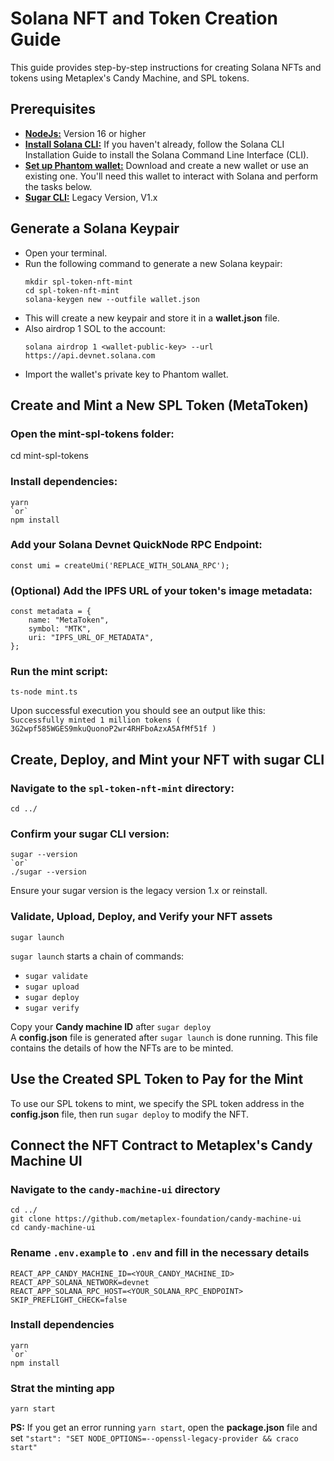 # Solana NFT and Token Creation Guide

This guide provides step-by-step instructions for creating Solana NFTs and tokens using Metaplex's Candy Machine, and SPL tokens.

## Prerequisites
- **[NodeJs:](https://nodejs.org/)** Version 16 or higher
- **[Install Solana CLI:](https://docs.solana.com/cli/install-solana-cli)** If you haven't already, follow the Solana CLI Installation Guide to install the Solana Command Line Interface (CLI).
- **[Set up Phantom wallet:](https://phantom.app/)** Download and create a new wallet or use an existing one. You'll need this wallet to interact with Solana and perform the tasks below.
- **[Sugar CLI:](https://github.com/metaplex-foundation/sugar/releases/tag/v1.2.2)** Legacy Version, V1.x

## Generate a Solana Keypair
- Open your terminal.
- Run the following command to generate a new Solana keypair:
   ```
   mkdir spl-token-nft-mint
   cd spl-token-nft-mint
   solana-keygen new --outfile wallet.json
   ```
- This will create a new keypair and store it in a **wallet.json** file.
- Also airdrop 1 SOL to the account:
    ```
    solana airdrop 1 <wallet-public-key> --url https://api.devnet.solana.com
    ```
- Import the wallet's private key to Phantom wallet.

## Create and Mint a New SPL Token (MetaToken)
### Open the mint-spl-tokens folder:
   
   cd mint-spl-tokens
   
### Install dependencies: 
    
    yarn
    `or`
    npm install
    
### Add your Solana Devnet QuickNode RPC Endpoint:
    
    const umi = createUmi('REPLACE_WITH_SOLANA_RPC');
    
### (Optional) Add the IPFS URL of your token's image metadata:
    
    const metadata = {
        name: "MetaToken",
        symbol: "MTK",
        uri: "IPFS_URL_OF_METADATA",
    };

### Run the mint script:
    
    ts-node mint.ts

Upon successful execution you should see an output like this: \
`Successfully minted 1 million tokens ( 3G2wpf585WGES9mkuQuonoP2wr4RHFboAzxA5AfMf51f )`
    
## Create, Deploy, and Mint your NFT with sugar CLI
### Navigate to the `spl-token-nft-mint` directory:

    cd ../

### Confirm your sugar CLI version:

   ```
   sugar --version
   `or`
   ./sugar --version
   ```
Ensure your sugar version is the legacy version 1.x or reinstall.

### Validate, Upload, Deploy, and Verify your NFT assets
    
    sugar launch

`sugar launch` starts a chain of commands:
- `sugar validate`
- `sugar upload`
- `sugar deploy`
- `sugar verify`

Copy your **Candy machine ID** after `sugar deploy`\
A **config.json** file is generated after `sugar launch` is done running. This file contains the details of how the NFTs are to be minted.

## Use the Created SPL Token to Pay for the Mint
To use our SPL tokens to mint, we specify the SPL token address in the **config.json** file, then run `sugar deploy` to modify the NFT.

## Connect the NFT Contract to Metaplex's Candy Machine UI
### Navigate to the `candy-machine-ui` directory
    
    cd ../
    git clone https://github.com/metaplex-foundation/candy-machine-ui
    cd candy-machine-ui


### Rename `.env.example` to `.env` and fill in the necessary details

    REACT_APP_CANDY_MACHINE_ID=<YOUR_CANDY_MACHINE_ID>
    REACT_APP_SOLANA_NETWORK=devnet
    REACT_APP_SOLANA_RPC_HOST=<YOUR_SOLANA_RPC_ENDPOINT>
    SKIP_PREFLIGHT_CHECK=false

### Install dependencies
    yarn
    `or`
    npm install

### Strat the minting app
    yarn start

**PS:** If you get an error running `yarn start`, open the **package.json** file and set `"start": "SET NODE_OPTIONS=--openssl-legacy-provider && craco start"`
